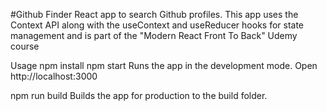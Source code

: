 #Github Finder
React app to search Github profiles. This app uses the Context API along with the useContext and useReducer hooks for state management and is part of the "Modern React Front To Back" Udemy course

Usage
npm install
npm start
Runs the app in the development mode.
Open http://localhost:3000

npm run build
Builds the app for production to the build folder.
